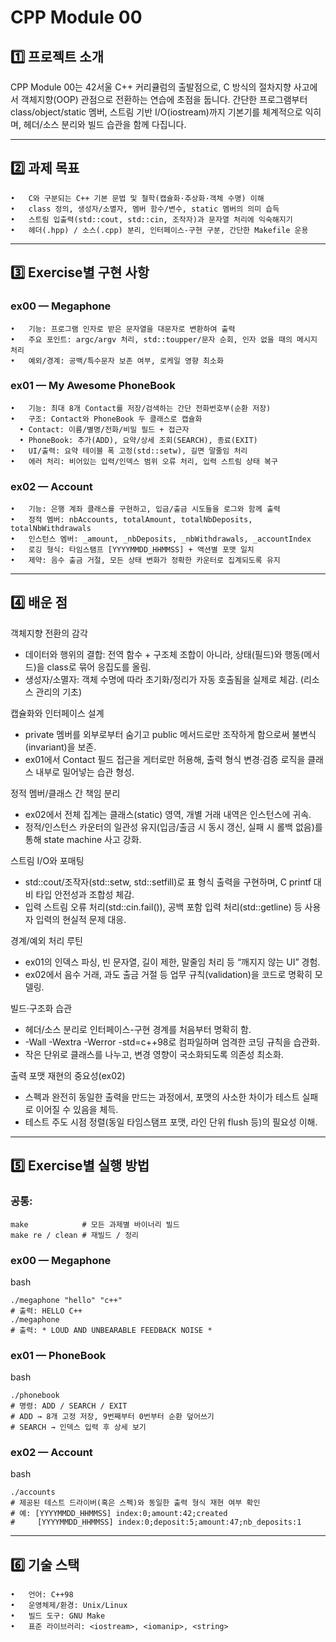 # CPP Module 00

## 1️⃣ 프로젝트 소개

CPP Module 00는 42서울 C++ 커리큘럼의 출발점으로, C 방식의 절차지향 사고에서 객체지향(OOP) 관점으로 전환하는 연습에 초점을 둡니다. 간단한 프로그램부터 class/object/static 멤버, 스트림 기반 I/O(iostream)까지 기본기를 체계적으로 익히며, 헤더/소스 분리와 빌드 습관을 함께 다집니다.

---

## 2️⃣ 과제 목표
	•	C와 구분되는 C++ 기본 문법 및 철학(캡슐화·추상화·객체 수명) 이해
	•	class 정의, 생성자/소멸자, 멤버 함수/변수, static 멤버의 의미 습득
	•	스트림 입출력(std::cout, std::cin, 조작자)과 문자열 처리에 익숙해지기
	•	헤더(.hpp) / 소스(.cpp) 분리, 인터페이스-구현 구분, 간단한 Makefile 운용

---

## 3️⃣ Exercise별 구현 사항

### ex00 — Megaphone
	•	기능: 프로그램 인자로 받은 문자열을 대문자로 변환하여 출력
	•	주요 포인트: argc/argv 처리, std::toupper/문자 순회, 인자 없을 때의 메시지 처리
	•	예외/경계: 공백/특수문자 보존 여부, 로케일 영향 최소화

### ex01 — My Awesome PhoneBook
	•	기능: 최대 8개 Contact를 저장/검색하는 간단 전화번호부(순환 저장)
	•	구조: Contact와 PhoneBook 두 클래스로 캡슐화
	  •	Contact: 이름/별명/전화/비밀 필드 + 접근자
	  •	PhoneBook: 추가(ADD), 요약/상세 조회(SEARCH), 종료(EXIT)
	•	UI/출력: 요약 테이블 폭 고정(std::setw), 길면 말줄임 처리
	•	에러 처리: 비어있는 입력/인덱스 범위 오류 처리, 입력 스트림 상태 복구

### ex02 — Account
	•	기능: 은행 계좌 클래스를 구현하고, 입금/출금 시도들을 로그와 함께 출력
	•	정적 멤버: nbAccounts, totalAmount, totalNbDeposits, totalNbWithdrawals
	•	인스턴스 멤버: _amount, _nbDeposits, _nbWithdrawals, _accountIndex
	•	로깅 형식: 타임스탬프 [YYYYMMDD_HHMMSS] + 액션별 포맷 일치
	•	제약: 음수 출금 거절, 모든 상태 변화가 정확한 카운터로 집계되도록 유지

---

## 4️⃣ 배운 점
객체지향 전환의 감각
  * 데이터와 행위의 결합: 전역 함수 + 구조체 조합이 아니라, 상태(필드)와 행동(메서드)을 class로 묶어 응집도를 올림.
  * 생성자/소멸자: 객체 수명에 따라 초기화/정리가 자동 호출됨을 실제로 체감. (리소스 관리의 기초)

캡슐화와 인터페이스 설계
  * private 멤버를 외부로부터 숨기고 public 메서드로만 조작하게 함으로써 불변식(invariant)을 보존.
  * ex01에서 Contact 필드 접근을 게터로만 허용해, 출력 형식 변경·검증 로직을 클래스 내부로 밀어넣는 습관 형성.

정적 멤버/클래스 간 책임 분리
  * ex02에서 전체 집계는 클래스(static) 영역, 개별 거래 내역은 인스턴스에 귀속.
  * 정적/인스턴스 카운터의 일관성 유지(입금/출금 시 동시 갱신, 실패 시 롤백 없음)를 통해 state machine 사고 강화.

스트림 I/O와 포매팅
  * std::cout/조작자(std::setw, std::setfill)로 표 형식 출력을 구현하며, C printf 대비 타입 안전성과 조합성 체감.
  * 입력 스트림 오류 처리(std::cin.fail()), 공백 포함 입력 처리(std::getline) 등 사용자 입력의 현실적 문제 대응.

경계/예외 처리 루틴
  * ex01의 인덱스 파싱, 빈 문자열, 길이 제한, 말줄임 처리 등 “깨지지 않는 UI” 경험.
  * ex02에서 음수 거래, 과도 출금 거절 등 업무 규칙(validation)을 코드로 명확히 모델링.

빌드·구조화 습관
  * 헤더/소스 분리로 인터페이스-구현 경계를 처음부터 명확히 함.
  * -Wall -Wextra -Werror -std=c++98로 컴파일하며 엄격한 코딩 규칙을 습관화.
  * 작은 단위로 클래스를 나누고, 변경 영향이 국소화되도록 의존성 최소화.

출력 포맷 재현의 중요성(ex02)
  * 스펙과 완전히 동일한 출력을 만드는 과정에서, 포맷의 사소한 차이가 테스트 실패로 이어질 수 있음을 체득.
  * 테스트 주도 시점 정렬(동일 타임스탬프 포맷, 라인 단위 flush 등)의 필요성 이해.

---

## 5️⃣ Exercise별 실행 방법

### 공통:
```
make            # 모든 과제별 바이너리 빌드
make re / clean # 재빌드 / 정리
```

### ex00 — Megaphone

bash
```
./megaphone "hello" "c++" 
# 출력: HELLO C++
./megaphone
# 출력: * LOUD AND UNBEARABLE FEEDBACK NOISE *
```

### ex01 — PhoneBook

bash
```
./phonebook
# 명령: ADD / SEARCH / EXIT
# ADD → 8개 고정 저장, 9번째부터 0번부터 순환 덮어쓰기
# SEARCH → 인덱스 입력 후 상세 보기
```

### ex02 — Account

bash
```
./accounts
# 제공된 테스트 드라이버(혹은 스펙)와 동일한 출력 형식 재현 여부 확인
# 예: [YYYYMMDD_HHMMSS] index:0;amount:42;created
#     [YYYYMMDD_HHMMSS] index:0;deposit:5;amount:47;nb_deposits:1
```

---

## 6️⃣ 기술 스택
	•	언어: C++98
	•	운영체제/환경: Unix/Linux
	•	빌드 도구: GNU Make
	•	표준 라이브러리: <iostream>, <iomanip>, <string>
